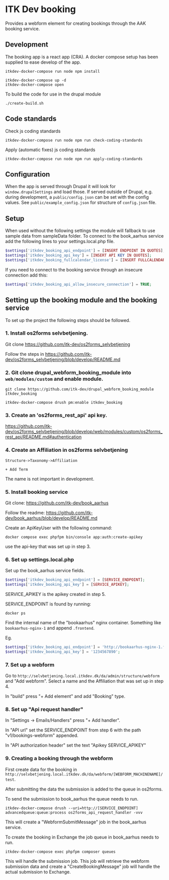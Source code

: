 # ITK Dev booking

Provides a webform element for creating bookings through the AAK booking service.

## Development

The booking app is a react app (CRA). A docker compose setup has been supplied to
ease develop of the app.

```shell
itkdev-docker-compose run node npm install

itkdev-docker-compose up -d
itkdev-docker-compose open
```

To build the code for use in the drupal module
```shell
./create-build.sh
```

## Code standards

Check js coding standards
```
itkdev-docker-compose run node npm run check-coding-standards
```

Apply (automatic fixes) js coding standards
```
itkdev-docker-compose run node npm run apply-coding-standards
```

## Configuration

When the app is served through Drupal it will look for `window.drupalSettings` and load those.
If served outside of Drupal, e.g. during development, a `public/config.json` can be set with the config values.
See `public/example_config.json` for structure of `config.json` file.

## Setup

When used without the following settings the module will fallback to use sample data from sampleData folder.
To connect to the book_aarhus service add the following lines to your settings.local.php file.

```php
$settings['itkdev_booking_api_endpoint'] = [INSERT ENDPOINT IN QUOTES];
$settings['itkdev_booking_api_key'] = [INSERT API KEY IN QUOTES];
$settings['itkdev_booking_fullcalendar_license'] = [INSERT FULLCALENDAR LICENSE KEY IN QUOTES];
```

If you need to connect to the booking service through an insecure connection add this:
```php
$settings['itkdev_booking_api_allow_insecure_connection'] = TRUE;
```

## Setting up the booking module and the booking service

To set up the project the following steps should be followed.

### 1. Install os2forms selvbetjening.

Git clone https://github.com/itk-dev/os2forms_selvbetjening

Follow the steps in https://github.com/itk-dev/os2forms_selvbetjening/blob/develop/README.md

### 2. Git clone drupal_webform_booking_module into `web/modules/custom` and enable module.

```shell
git clone https://github.com/itk-dev/drupal_webform_booking_module itkdev_booking
```
```shell
itkdev-docker-compose drush pm:enable itkdev_booking
```

### 3. Create an 'os2forms_rest_api' api key.

https://github.com/itk-dev/os2forms_selvbetjening/blob/develop/web/modules/custom/os2forms_rest_api/README.md#authentication

### 4. Create an Affiliation in os2forms selvbetjening

```text
Structure->Taxonomy->Affiliation

+ Add Term
```

The name is not important in development.

### 5. Install booking service

Git clone: https://github.com/itk-dev/book_aarhus

Follow the readme: https://github.com/itk-dev/book_aarhus/blob/develop/README.md

Create an ApiKeyUser with the following command:

```shell
docker compose exec phpfpm bin/console app:auth:create-apikey
```

use the api-key that was set up in step 3.

### 6. Set up settings.local.php

Set up the book_aarhus service fields.

```php
$settings['itkdev_booking_api_endpoint'] = [SERVICE_ENDPOINT];
$settings['itkdev_booking_api_key'] = [SERVICE_APIKEY];
```

SERVICE_APIKEY is the apikey created in step 5.

SERVICE_ENDPOINT is found by running:

```shell
docker ps
```

Find the internal name of the "bookaarhus" nginx container. Something like `bookaarhus-nginx-1` and append `.frontend`.

Eg.

```php
$settings['itkdev_booking_api_endpoint'] = 'http://bookaarhus-nginx-1.frontend/';
$settings['itkdev_booking_api_key'] = '1234567890';
```

### 7. Set up a webform

Go to `http://selvbetjening.local.itkdev.dk/da/admin/structure/webform` and "Add webform".
Select a name and the Affiliation that was set up in step 4.

In "build" press "+ Add element" and add "Booking" type.

### 8. Set up "Api request handler"

In "Settings -> Emails/Handlers" press "+ Add handler".

In "API url" set the SERVICE_ENDPOINT from step 6 with the path "v1/bookings-webform" appended.

In "API authorization header" set the text "Apikey SERVICE_APIKEY"

### 9. Creating a booking through the webform

First create data for the booking in `http://selvbetjening.local.itkdev.dk/da/webform/[WEBFORM_MACHINENAME]/test`.

After submitting the data the submission is added to the queue in os2forms.

To send the submission to book_aarhus the queue needs to run.

```shell
itkdev-docker-compose drush --uri=http://[SERVICE_ENDPOINT] advancedqueue:queue:process os2forms_api_request_handler -vvv
```

This will create a "WebformSubmitMessage" job in the book_aarhus service.

To create the booking in Exchange the job queue in book_aarhus needs to run.

```shell
itkdev-docker-compose exec phpfpm composer queues
```

This will handle the submission job. This job will retrieve the webform submission data and create a
"CreateBookingMessage" job will handle the actual submission to Exchange.

